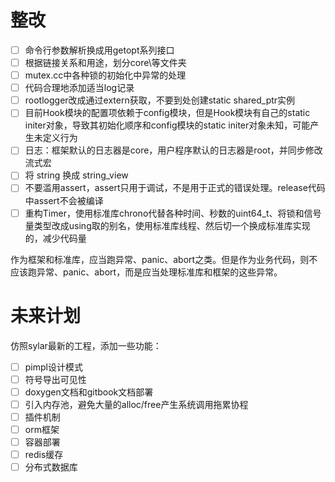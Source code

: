 # 整改

- [ ] 命令行参数解析换成用getopt系列接口
- [ ] 根据链接关系和用途，划分core\等文件夹
- [ ] mutex.cc中各种锁的初始化中异常的处理
- [ ] 代码合理地添加适当log记录
- [ ] rootlogger改成通过extern获取，不要到处创建static shared_ptr实例
- [ ] 目前Hook模块的配置项依赖于config模块，但是Hook模块有自己的static initer对象，导致其初始化顺序和config模块的static initer对象未知，可能产生未定义行为
- [ ] 日志：框架默认的日志器是core，用户程序默认的日志器是root，并同步修改流式宏
- [ ] 将 string 换成 string_view
- [ ] 不要滥用assert，assert只用于调试，不是用于正式的错误处理。release代码中assert不会被编译
- [ ] 重构Timer，使用标准库chrono代替各种时间、秒数的uint64_t、将锁和信号量类型改成using取的别名，使用标准库线程、然后切一个换成标准库实现的，减少代码量

作为框架和标准库，应当跑异常、panic、abort之类。但是作为业务代码，则不应该跑异常、panic、abort，而是应当处理标准库和框架的这些异常。

# 未来计划

仿照sylar最新的工程，添加一些功能：

- [ ] pimpl设计模式
- [ ] 符号导出可见性
- [ ] doxygen文档和gitbook文档部署
- [ ] 引入内存池，避免大量的alloc/free产生系统调用拖累协程
- [ ] 插件机制
- [ ] orm框架
- [ ] 容器部署
- [ ] redis缓存
- [ ] 分布式数据库